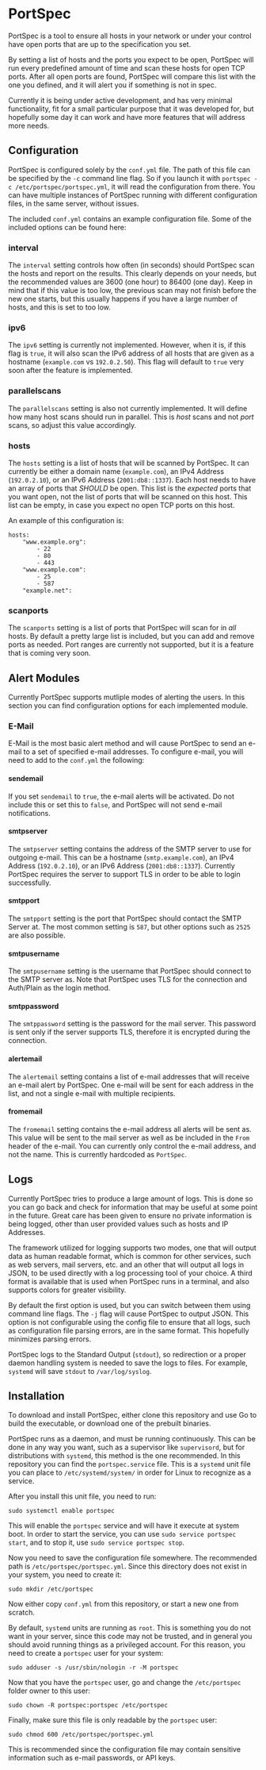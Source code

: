 # PortSpec

PortSpec is a tool to ensure all hosts in your network or under your control
have open ports that are up to the specification you set.

By setting a list of hosts and the ports you expect to be open, PortSpec will
run every predefined amount of time and scan these hosts for open TCP ports.
After all open ports are found, PortSpec will compare this list with the one
you defined, and it will alert you if something is not in spec.

Currently it is being under active development, and has very minimal
functionality, fit for a small particular purpose that it was developed for,
but hopefully some day it can work and have more features that will address
more needs.

## Configuration

PortSpec is configured solely by the `conf.yml` file. The path of this file
can be specified by the `-c` command line flag. So if you launch it with
`portspec -c /etc/portspec/portspec.yml`, it will read the configuration from
there. You can have multiple instances of PortSpec running with different
configuration files, in the same server, without issues.

The included `conf.yml` contains an example configuration file. Some of the
included options can be found here:

### interval

The `interval` setting controls how often (in seconds) should PortSpec scan
the hosts and report on the results. This clearly depends on your needs, but the
recommended values are 3600 (one hour) to 86400 (one day). Keep in mind that if
this value is too low, the previous scan may not finish before the new one
starts, but this usually happens if you have a large number of hosts, and this
is set to too low.

### ipv6

The `ipv6` setting is currently not implemented. However, when it is, if this
flag is `true`, it will also scan the IPv6 address of all hosts that are given
as a hostname (`example.com` vs `192.0.2.50`). This flag will default to `true`
very soon after the feature is implemented.

### parallelscans

The `parallelscans` setting is also not currently implemented. It will define
how many host scans should run in parallel. This is *host* scans and not *port*
scans, so adjust this value accordingly.

### hosts

The `hosts` setting is a list of hosts that will be scanned by PortSpec. It can
currently be either a domain name (`example.com`), an IPv4 Address
(`192.0.2.10`), or an IPv6 Address (`2001:db8::1337`). Each host needs to have
an array of ports that *SHOULD* be open. This list is the *expected* ports that
you want open, not the list of ports that will be scanned on this host. This
list can be empty, in case you expect no open TCP ports on this host.

An example of this configuration is:

```
hosts:
    "www.example.org":
        - 22
        - 80
        - 443
    "www.example.com":
        - 25
        - 587
    "example.net":
```

### scanports

The `scanports` setting is a list of ports that PortSpec will scan for in *all*
hosts. By default a pretty large list is included, but you can add and remove
ports as needed. Port ranges are currently not supported, but it is a feature
that is coming very soon.

## Alert Modules

Currently PortSpec supports mutliple modes of alerting the users. In this
section you can find configuration options for each implemented module.

### E-Mail

E-Mail is the most basic alert method and will cause PortSpec to send an e-mail
to a set of specified e-mail addresses. To configure e-mail, you will need to
add to the `conf.yml` the following:

#### sendemail

If you set `sendemail` to `true`, the e-mail alerts will be activated. Do not
include this or set this to `false`, and PortSpec will not send e-mail
notifications.

#### smtpserver

The `smtpserver` setting contains the address of the SMTP server to use for
outgoing e-mail. This can be a hostname (`smtp.example.com`), an IPv4 Address
(`192.0.2.10`), or an IPv6 Address (`2001:db8::1337`). Currently PortSpec
requires the server to support TLS in order to be able to login successfully.

#### smtpport

The `smtpport` setting is the port that PortSpec should contact the SMTP Server
at. The most common setting is `587`, but other options such as `2525` are also
possible.

#### smtpusername

The `smtpusername` setting is the username that PortSpec should connect to the
SMTP server as. Note that PortSpec uses TLS for the connection and Auth/Plain
as the login method.

#### smtppassword

The `smtppassword` setting is the password for the mail server. This password is
sent only if the server supports TLS, therefore it is encrypted during the
connection.

#### alertemail

The `alertemail` setting contains a list of e-mail addresses that will receive
an e-mail alert by PortSpec. One e-mail will be sent for each address in the
list, and not a single e-mail with multiple recipients.

#### fromemail

The `fromemail` setting contains the e-mail address all alerts will be sent as.
This value will be sent to the mail server as well as be included in the `From`
header of the e-mail. You can currently only control the e-mail address, and
not the name. This is currently hardcoded as `PortSpec`.

## Logs

Currently PortSpec tries to produce a large amount of logs. This is done so you
can go back and check for information that may be useful at some point in the
future. Great care has been given to ensure no private information is being
logged, other than user provided values such as hosts and IP Addresses.

The framework utilized for logging supports two modes, one that will output
data as human readable format, which is common for other services, such as web
servers, mail servers, etc. and an other that will output all logs in JSON, to
be used directly with a log processing tool of your choice. A third format is
available that is used when PortSpec runs in a terminal, and also supports
colors for greater visibility.

By default the first option is used, but you can switch between them using
command line flags. The `-j` flag will cause PortSpec to output JSON. This
option is not configurable using the config file to ensure that all logs, such
as configuration file parsing errors, are in the same format. This hopefully
minimizes parsing errors.

PortSpec logs to the Standard Output (`stdout`), so redirection or a proper
daemon handling system is needed to save the logs to files. For example,
`systemd` will save `stdout` to `/var/log/syslog`.

## Installation

To download and install PortSpec, either clone this repository and use Go to
build the executable, or download one of the prebuilt binaries.

PortSpec runs as a daemon, and must be running continuously. This can be done
in any way you want, such as a supervisor like `supervisord`, but for
distributions with `systemd`, this method is the one recommended. In this
repository you can find the `portspec.service` file. This is a `systemd` unit
file you can place to `/etc/systemd/system/` in order for Linux to recognize as
a service.

After you install this unit file, you need to run:

```
sudo systemctl enable portspec
```

This will enable the `portspec` service and will have it execute at system
boot. In order to start the service, you can use `sudo service portspec start`,
and to stop it, use `sudo service portspec stop`. 

Now you need to save the configuration file somewhere. The recommended path is
`/etc/portspec/portspec.yml`. Since this directory does not exist in your
system, you need to create it:

```
sudo mkdir /etc/portspec
```

Now either copy `conf.yml` from this repository, or start a new one from
scratch.

By default, `systemd` units are running as `root`. This is something you do not
want in your server, since this code may not be trusted, and in general you
should avoid running things as a privileged account. For this reason, you need
to create a `portspec` user for your system:

```
sudo adduser -s /usr/sbin/nologin -r -M portspec
```

Now that you have the `portspec` user, go and change the `/etc/portspec` folder
owner to this user:

```
sudo chown -R portspec:portspec /etc/portspec
```

Finally, make sure this file is only readable by the `portspec` user:

```
sudo chmod 600 /etc/portspec/portspec.yml
```

This is recommended since the configuration file may contain sensitive
information such as e-mail passwords, or API keys.